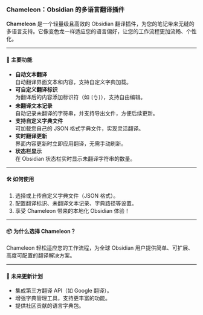 ### **Chameleon：Obsidian 的多语言翻译插件**

**Chameleon** 是一个轻量级且高效的 Obsidian 翻译插件，为您的笔记带来无缝的多语言支持。它像变色龙一样适应您的语言偏好，让您的工作流程更加流畅、个性化。

---

#### 🌟 **主要功能**
- **自动文本翻译**  
  自动翻译界面文本和内容，支持自定义字典加载。  
- **可自定义翻译标识**  
  为翻译后的内容添加标识符（如 `[👌]`），支持自由编辑。  
- **未翻译文本记录**  
  自动记录未翻译的字符串，并支持导出文件，方便后续更新。  
- **支持自定义字典文件**  
  可加载您自己的 JSON 格式字典文件，实现灵活翻译。  
- **实时翻译更新**  
  界面内容更新时立即应用翻译，无需手动刷新。  
- **状态栏显示**  
  在 Obsidian 状态栏实时显示未翻译字符串的数量。

---

#### 🛠️ **如何使用**
1. 选择或上传自定义字典文件（JSON 格式）。  
2. 配置翻译标识、未翻译文本记录、字典路径等设置。  
3. 享受 Chameleon 带来的本地化 Obsidian 体验！

---

#### 📦 **为什么选择 Chameleon？**
Chameleon 轻松适应您的工作流程，为全球 Obsidian 用户提供简单、可扩展、高度可配置的翻译解决方案。  

---

#### 🔧 **未来更新计划**
- 集成第三方翻译 API（如 Google 翻译）。  
- 增强字典管理工具，支持更丰富的功能。  
- 提供社区贡献的语言字典包。  
